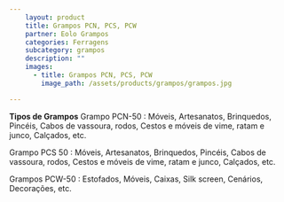 ```yaml
---
    layout: product
    title: Grampos PCN, PCS, PCW
    partner: Eolo Grampos
    categories: Ferragens     
    subcategory: grampos
    description: ""
    images: 
      - title: Grampos PCN, PCS, PCW
        image_path: /assets/products/grampos/grampos.jpg

---
```


**Tipos de Grampos**
Grampo PCN-50
: Móveis, Artesanatos, Brinquedos, Pincéis, Cabos de vassoura, rodos, Cestos e móveis de vime, ratam e junco, Calçados, etc.
  
Grampo PCS 50
: Móveis, Artesanatos, Brinquedos, Pincéis, Cabos de vassoura, rodos, Cestos e móveis de vime, ratam e junco, Calçados, etc.
    
Grampos PCW-50
: Estofados, Móveis, Caixas, Silk screen, Cenários, Decorações, etc.

